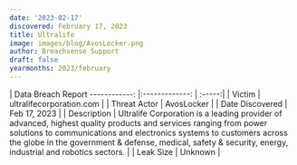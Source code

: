 ```yaml
---
date: '2023-02-17'
discovered: February 17, 2023
title: Ultralife
image: images/blog/AvosLocker.png
author: Breachsense Support
draft: false
yearmonths: 2023/february
---
```



| Data Breach Report
------------:     |:-------------:    | :-----:|
| Victim      | ultralifecorporation.com      | 
| Threat Actor      | AvosLocker      | 
| Date Discovered      | Feb 17, 2023      | 
| Description      | Ultralife Corporation is a leading provider of advanced, highest quality products and services ranging from power solutions to communications and electronics systems to customers across the globe in the government & defense, medical, safety & security, energy, industrial and robotics sectors.      | 
| Leak Size      | Unknown      | 

